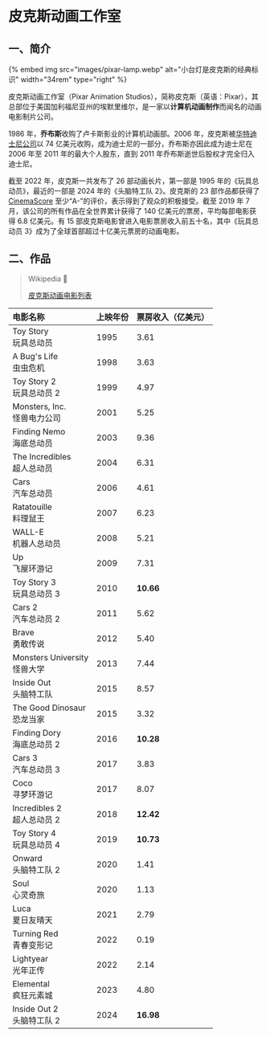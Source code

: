 # 皮克斯动画工作室

## 一、简介

{% embed img src="images/pixar-lamp.webp" alt="小台灯是皮克斯的经典标识" width="34rem" type="right" %}

皮克斯动画工作室（Pixar Animation Studios），简称皮克斯（英语：Pixar），其总部位于美国加利福尼亚州的埃默里维尔，是一家以**计算机动画制作**而闻名的动画电影制片公司。

1986 年，**乔布斯**收购了卢卡斯影业的计算机动画部。2006 年，皮克斯被[华特迪士尼公司](../disney/index.md)以 74 亿美元收购，成为迪士尼的一部分，乔布斯亦因此成为迪士尼在 2006 年至 2011 年的最大个人股东，直到 2011 年乔布斯逝世后股权才完全归入迪士尼。

截至 2022 年，皮克斯一共发布了 26 部动画长片，第一部是 1995 年的《玩具总动员》，最近的一部是 2024 年的《头脑特工队 2》。皮克斯的 23 部作品都获得了 [CinemaScore](https://zh.wikipedia.org/wiki/影院评分) 至少“A-”的评价，表示得到了观众的积极接受。截至 2019 年 7 月，该公司的所有作品在全世界累计获得了 140 亿美元的票房，平均每部电影获得 6.8 亿美元。有 15 部皮克斯电影曾进入电影票房收入前五十名，其中《玩具总动员 3》成为了全球首部超过十亿美元票房的动画电影。

## 二、作品

> Wikipedia 📝
>
> [皮克斯动画电影列表](https://zh.wikipedia.org/wiki/皮克斯电影列表)

| 电影名称                           | 上映年份 | 票房收入（亿美元） |
| :--------------------------------- | :------- | :----------------- |
| Toy Story <br/> 玩具总动员         | 1995     | 3.61               |
| A Bug's Life <br/> 虫虫危机        | 1998     | 3.63               |
| Toy Story 2 <br/> 玩具总动员 2     | 1999     | 4.97               |
| Monsters, Inc. <br/> 怪兽电力公司  | 2001     | 5.25               |
| Finding Nemo <br/> 海底总动员      | 2003     | 9.36               |
| The Incredibles <br/> 超人总动员   | 2004     | 6.31               |
| Cars <br/> 汽车总动员              | 2006     | 4.61               |
| Ratatouille <br/> 料理鼠王         | 2007     | 6.23               |
| WALL-E <br/> 机器人总动员          | 2008     | 5.21               |
| Up <br/> 飞屋环游记                | 2009     | 7.31               |
| Toy Story 3 <br/> 玩具总动员 3     | 2010     | **10.66**          |
| Cars 2 <br/> 汽车总动员 2          | 2011     | 5.62               |
| Brave <br/> 勇敢传说               | 2012     | 5.40               |
| Monsters University <br/> 怪兽大学 | 2013     | 7.44               |
| Inside Out <br/> 头脑特工队        | 2015     | 8.57               |
| The Good Dinosaur <br/> 恐龙当家   | 2015     | 3.32               |
| Finding Dory <br/> 海底总动员 2    | 2016     | **10.28**          |
| Cars 3 <br/> 汽车总动员 3          | 2017     | 3.83               |
| Coco <br/> 寻梦环游记              | 2017     | 8.07               |
| Incredibles 2 <br/> 超人总动员 2   | 2018     | **12.42**          |
| Toy Story 4 <br/> 玩具总动员 4     | 2019     | **10.73**          |
| Onward <br/> 头脑特工队 2          | 2020     | 1.41               |
| Soul <br/> 心灵奇旅                | 2020     | 1.13               |
| Luca <br/> 夏日友晴天              | 2021     | 2.79               |
| Turning Red <br/> 青春变形记       | 2022     | 0.19               |
| Lightyear <br/> 光年正传           | 2022     | 2.14               |
| Elemental <br/> 疯狂元素城         | 2023     | 4.80               |
| Inside Out 2 <br/> 头脑特工队 2    | 2024     | **16.98**          |
